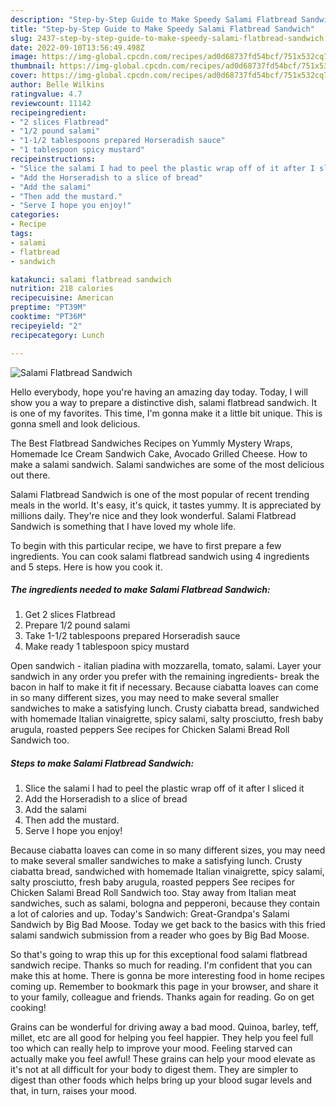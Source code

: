 ```yaml
---
description: "Step-by-Step Guide to Make Speedy Salami Flatbread Sandwich"
title: "Step-by-Step Guide to Make Speedy Salami Flatbread Sandwich"
slug: 2437-step-by-step-guide-to-make-speedy-salami-flatbread-sandwich
date: 2022-09-10T13:56:49.498Z
image: https://img-global.cpcdn.com/recipes/ad0d68737fd54bcf/751x532cq70/salami-flatbread-sandwich-recipe-main-photo.jpg
thumbnail: https://img-global.cpcdn.com/recipes/ad0d68737fd54bcf/751x532cq70/salami-flatbread-sandwich-recipe-main-photo.jpg
cover: https://img-global.cpcdn.com/recipes/ad0d68737fd54bcf/751x532cq70/salami-flatbread-sandwich-recipe-main-photo.jpg
author: Belle Wilkins
ratingvalue: 4.7
reviewcount: 11142
recipeingredient:
- "2 slices Flatbread"
- "1/2 pound salami"
- "1-1/2 tablespoons prepared Horseradish sauce"
- "1 tablespoon spicy mustard"
recipeinstructions:
- "Slice the salami I had to peel the plastic wrap off of it after I sliced it"
- "Add the Horseradish to a slice of bread"
- "Add the salami"
- "Then add the mustard."
- "Serve I hope you enjoy!"
categories:
- Recipe
tags:
- salami
- flatbread
- sandwich

katakunci: salami flatbread sandwich 
nutrition: 218 calories
recipecuisine: American
preptime: "PT39M"
cooktime: "PT36M"
recipeyield: "2"
recipecategory: Lunch

---
```



![Salami Flatbread Sandwich](https://img-global.cpcdn.com/recipes/ad0d68737fd54bcf/751x532cq70/salami-flatbread-sandwich-recipe-main-photo.jpg)

Hello everybody, hope you're having an amazing day today. Today, I will show you a way to prepare a distinctive dish, salami flatbread sandwich. It is one of my favorites. This time, I'm gonna make it a little bit unique. This is gonna smell and look delicious.

The Best Flatbread Sandwiches Recipes on Yummly Mystery Wraps, Homemade Ice Cream Sandwich Cake, Avocado Grilled Cheese. How to make a salami sandwich. Salami sandwiches are some of the most delicious out there.

Salami Flatbread Sandwich is one of the most popular of recent trending meals in the world. It's easy, it's quick, it tastes yummy. It is appreciated by millions daily. They're nice and they look wonderful. Salami Flatbread Sandwich is something that I have loved my whole life.


To begin with this particular recipe, we have to first prepare a few ingredients. You can cook salami flatbread sandwich using 4 ingredients and 5 steps. Here is how you cook it.

<!--inarticleads1-->

##### The ingredients needed to make Salami Flatbread Sandwich:

1. Get 2 slices Flatbread
1. Prepare 1/2 pound salami
1. Take 1-1/2 tablespoons prepared Horseradish sauce
1. Make ready 1 tablespoon spicy mustard


Open sandwich - italian piadina with mozzarella, tomato, salami. Layer your sandwich in any order you prefer with the remaining ingredients- break the bacon in half to make it fit if necessary. Because ciabatta loaves can come in so many different sizes, you may need to make several smaller sandwiches to make a satisfying lunch. Crusty ciabatta bread, sandwiched with homemade Italian vinaigrette, spicy salami, salty prosciutto, fresh baby arugula, roasted peppers See recipes for Chicken Salami Bread Roll Sandwich too. 

<!--inarticleads2-->

##### Steps to make Salami Flatbread Sandwich:

1. Slice the salami I had to peel the plastic wrap off of it after I sliced it
1. Add the Horseradish to a slice of bread
1. Add the salami
1. Then add the mustard.
1. Serve I hope you enjoy!


Because ciabatta loaves can come in so many different sizes, you may need to make several smaller sandwiches to make a satisfying lunch. Crusty ciabatta bread, sandwiched with homemade Italian vinaigrette, spicy salami, salty prosciutto, fresh baby arugula, roasted peppers See recipes for Chicken Salami Bread Roll Sandwich too. Stay away from Italian meat sandwiches, such as salami, bologna and pepperoni, because they contain a lot of calories and up. Today&#39;s Sandwich: Great-Grandpa&#39;s Salami Sandwich by Big Bad Moose. Today we get back to the basics with this fried salami sandwich submission from a reader who goes by Big Bad Moose. 

So that's going to wrap this up for this exceptional food salami flatbread sandwich recipe. Thanks so much for reading. I'm confident that you can make this at home. There is gonna be more interesting food in home recipes coming up. Remember to bookmark this page in your browser, and share it to your family, colleague and friends. Thanks again for reading. Go on get cooking!

Grains can be wonderful for driving away a bad mood. Quinoa, barley, teff, millet, etc are all good for helping you feel happier. They help you feel full too which can really help to improve your mood. Feeling starved can actually make you feel awful! These grains can help your mood elevate as it's not at all difficult for your body to digest them. They are simpler to digest than other foods which helps bring up your blood sugar levels and that, in turn, raises your mood.

